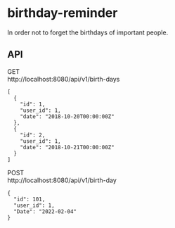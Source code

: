 # birthday-reminder
 In order not to forget the birthdays of important people.

## API
  
GET  
http://localhost:8080/api/v1/birth-days
```json:
[
  {
  	"id": 1,
  	"user_id": 1,
  	"date": "2018-10-20T00:00:00Z"
  },
  {
  	"id": 2,
  	"user_id": 1,
  	"date": "2018-10-21T00:00:00Z"
  }
]
```

POST  
http://localhost:8080/api/v1/birth-day  
```json:
{
  "id": 101,
  "user_id": 1,
  "Date": "2022-02-04"
}
```

